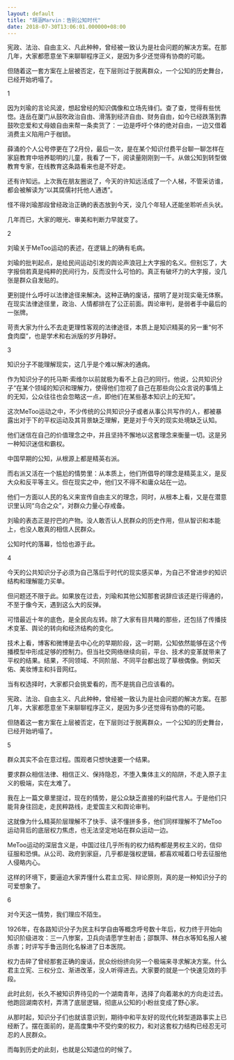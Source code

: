 ```yaml
---
layout: default
title: "胡涵Marvin：告别公知时代"
date: 2018-07-30T13:06:01.000000+08:00
---
```


宪政、法治、自由主义、凡此种种，曾经被一致认为是社会问题的解决方案。在那几年，大家都愿意坐下来聊聊程序正义，是因为多少还觉得有协商的可能。

但随着这一套方案在上层被否定，在下层则过于脱离群众，一个公知的历史舞台，已经开始坍塌了。

1

因为刘瑜的言论风波，想起曾经的知识偶像和立场先锋们。查了查，觉得有些恍惚。连岳在厦门从鼓吹政治自由、滑落到经济自由、财务自由，如今已经跌落到靠鼓吹恋爱和丈母娘自由来帮一条卖货了：一边是呼吁个体的绝对自由，一边又借着消费主义陷用户于枷锁。


薛涌的个人公号停更在了2月份，最后一次，是在某个知识付费平台聊一聊怎样在家庭教育中培养聪明的儿童，我看了一下，阅读量刚刚到一千。从做公知到转型做教育专家，在线教育这条路看来也是不好走。

还有许知远。上次我在朋友圈说了，今天的许知远活成了一个人梯，不管采访谁，都会被解读为“以其腐儒衬托他人通透”。

怪不得刘瑜那段曾经政治正确的表态放到今天，没几个年轻人还能坐聆听点头状。

几年而已，大家的眼光、审美和判断力早就变了。

2

刘瑜关于MeToo运动的表述，在逻辑上的确有毛病。

刘瑜的批判起点，是给民间运动引发的舆论声浪冠上大字报的名义。但别忘了，大字报倘若真是纯粹的民间行为，反而没什么可怕的。真正有破坏力的大字报，没几张是群众自发贴的。

更别提什么呼吁以法律途径来解决。这种正确的废话，摆明了是对现实毫无体察。在现实法律途径里，政治、人情都排在了公正前面。舆论审判，是弱者手中最后的一张牌。

苛责大家为什么不去走更理性客观的法律途径，本质上是知识精英的另一重“何不食肉糜”，也是学术和右派版的岁月静好。

3

知识分子不能理解现实，这几乎是个难以解决的通病。

作为知识分子的托马斯·索维尔以前就极为看不上自己的同行。他说，公共知识分子“在某个领域的知识和理解力，使得他们忽视了自己在那些向公众言说的事情上的无知，公众往往也会忽略这一点，即他们在某些基本知识上的无知”。

这次MeToo运动之中，不少传统的公共知识分子或者从事公共写作的人，都被暴露出对于下的平权运动及其背景缺乏理解，更是对于今天的现实处境缺乏认知。

他们迷信在自己的价值理念之中，并且坚持不懈地以这套理念来衡量一切。这是另一种知识迷信和霸权。

中国早期的公知，从根源上都是精英右派。

而右派又活在一个尴尬的情势里：从本质上，他们所倡导的理念是精英主义，是反大众和反平等主义。但在现实之中，他们又不得不和庸众站在一边。

他们一方面以人民的名义来宣传自由主义的理念，同时，从根本上看，又是在潜意识里认同“乌合之众”，对群众力量心存戒备。

刘瑜的表态正是拧巴的产物。没人敢否认人民群众的历史作用，但从智识和本能上，也没人敢真的相信人民群众。

公知时代的落幕，恰恰也源于此。

4

今天的公共知识分子必须为自己落后于时代的现实感买单，为自己不曾进步的知识结构和理解能力买单。

但问题还不限于此。如果放在过去，刘瑜和其他公知那套说辞应该还是行得通的，不至于像今天，遇到这么大的反弹。

可惜最近十年的底色，是全民向左转。除了大家有目共睹的那些，还包括了传播技术变革、舆论的转向和经济结构的变化。

技术上看，博客和微博是去中心化的早期阶段，这一时期，公知依然能够在这个传播模型中形成足够的控制力。但当社交网络继续向前，平台、技术的变革就带来了平权的结果。结果，不同领域、不同阶层、不同平台都出现了草根偶像。例如天佑、美妆博主和抖音网红。

当有权选择时，大家都只会挑爱看的，而不是挑自己应该看的。

宪政、法治、自由主义、凡此种种，曾经被一致认为是社会问题的解决方案。在那几年，大家都愿意坐下来聊聊程序正义，是因为多少还觉得有协商的可能。

但随着这一套方案在上层被否定，在下层则过于脱离群众，一个公知的历史舞台，已经开始坍塌了。

5

群众其实不会在意过程。围观者只想快速要一个结果。

要求群众相信法律、相信正义、保持隐忍，不堕入集体主义的陷阱，不走入原子主义的极端，实在太难了。

我在上一篇文章里提过，现在的情势，是公众缺乏直接的利益代言人。于是他们只能背身往回走，走民粹路线，走爱国主义和舆论审判。

这就像为什么精英阶层理解不了快手、读不懂拼多多，他们同样理解不了MeToo运动背后的底层权力焦虑，也无法坚定地站在群众运动一边。

MeToo运动的深层含义是，中国过往几乎所有的权力结构都是男权主义的，信仰征服和恐惧。从公司、政府到家庭，几乎都是强权逻辑，都喜欢喊着口号去征服他人侵略内心。

这样的环境下，要逼迫大家弄懂什么君主立宪、辩论原则，真的是一种知识分子的可爱想象了。

6

对今天这一情势，我们理应不陌生。

1926年，在各路知识分子为民主科学自由等概念呼号数十年后，权力终于开始向知识阶级进攻：三一八惨案，卫兵向请愿学生射击；邵飘萍、林白水等知名报人被杀害；时评写手鲁迅则化名躲进了日本医院。

权力击碎了曾经那套正确的废话，民众纷纷挤向另一个极端来寻求解决方案。什么君主立宪、三权分立、渐进改革，没人听得进去。大家要的就是一个快速见效的手段。

此时此刻，长久不被知识界待见的一个湖南青年，选择了向着潮水的方向走过去。他跑回湖南农村，弄清了底层逻辑，彻底从公知的小粉丝变成了野心家。

从那时起，知识分子们也就该意识到，期待中和平友好的现代化转型道路事实上已经断了。摆在面前的，是高度集中不受约束的权力，和对这套权力结构已经忍无可忍的人民群众。

而每到历史的此刻，也就是公知退位的时候了。

